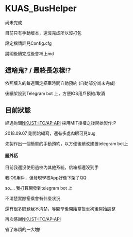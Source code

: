 # KUAS_BusHelper

尚未完成

目前只有手動版本，還沒完成所以沒打包

設定檔請詳見Config.cfg

說明後續完成後會補上md





## 這啥鬼? / 最終長怎樣!?

依照填入的每週固定搭車時間自動預約 (自動部分尚未完成)

後續架設到Telegram bot 上，方便IOS用戶預約/取消





## 目前狀態

經過詢問[NKUST-ITC/AP-API](https://github.com/NKUST-ITC/AP-API) 採用MIT授權之後開始製作:P



2018.09.07 剛開始編寫，還有多處肉眼可見bug

先製作出一個簡單的手動預約，以方便後續改建置telegram bot上











#### 題外話

目前我還沒使用過校內其他系統，信箱都還沒到手

我IOS用戶，但發現學校App好像下架了QQ

so.... 我打算開發到telegram bot 上

不清楚實際搭乘會有什麼狀況

還有很多問題我不清楚，等開學後開始當搭車狗後開始調整



再次感謝[NKUST-ITC/AP-API](https://github.com/NKUST-ITC/AP-API) 

省了麻煩的一大塊!